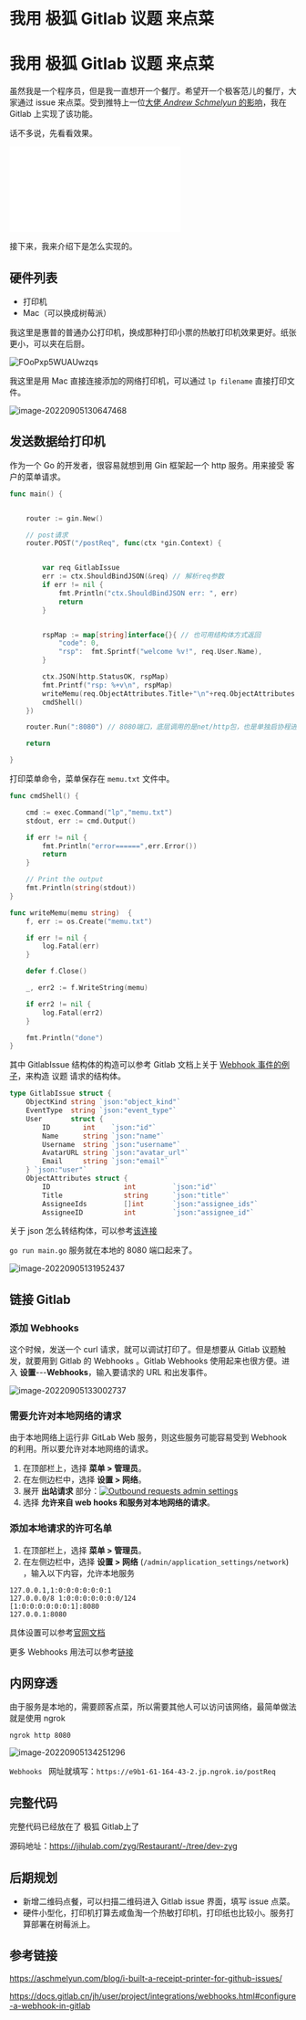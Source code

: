 # 我用 **极狐** Gitlab 议题 来点菜


<!--more-->

# 我用 极狐 Gitlab 议题 来点菜



虽然我是一个程序员，但是我一直想开一个餐厅。希望开一个极客范儿的餐厅，大家通过 issue 来点菜。受到推特上一位[大佬 *Andrew Schmelyun* 的影响](https://aschmelyun.com/blog/i-built-a-receipt-printer-for-github-issues/)，我在 Gitlab 上实现了该功能。

话不多说，先看看效果。



<iframe src="//player.bilibili.com/player.html?bvid=BV1fP4y1f7CZ&cid=824450453&page=1" scrolling="no" border="0" frameborder="no" framespacing="0"></iframe>



接下来，我来介绍下是怎么实现的。



## 硬件列表

* 打印机
* Mac（可以换成树莓派）

我这里是惠普的普通办公打印机，换成那种打印小票的热敏打印机效果更好。纸张更小，可以夹在后厨。

![FOoPxp5WUAUwzqs](https://zhuyaguang-1308110266.cos.ap-shanghai.myqcloud.com/img/FOoPxp5WUAUwzqs.png)

我这里是用 Mac 直接连接添加的网络打印机，可以通过 `lp filename` 直接打印文件。

![image-20220905130647468](https://zhuyaguang-1308110266.cos.ap-shanghai.myqcloud.com/img/image-20220905130647468.png)

## 发送数据给打印机

作为一个 Go 的开发者，很容易就想到用 Gin 框架起一个 http 服务。用来接受 客户的菜单请求。

```go
func main() {


	router := gin.New()

	// post请求
	router.POST("/postReq", func(ctx *gin.Context) {


		var req GitlabIssue
		err := ctx.ShouldBindJSON(&req) // 解析req参数
		if err != nil {
			fmt.Println("ctx.ShouldBindJSON err: ", err)
			return
		}


		rspMap := map[string]interface{}{ // 也可用结构体方式返回
			"code": 0,
			"rsp":  fmt.Sprintf("welcome %v!", req.User.Name),
		}

		ctx.JSON(http.StatusOK, rspMap)
		fmt.Printf("rsp: %+v\n", rspMap)
		writeMemu(req.ObjectAttributes.Title+"\n"+req.ObjectAttributes.Description)
		cmdShell()
	})

	router.Run(":8080") // 8080端口，底层调用的是net/http包，也是单独启协程进行监听

	return

}
```

打印菜单命令，菜单保存在 `memu.txt` 文件中。

```go
func cmdShell() {

	cmd := exec.Command("lp","memu.txt")
	stdout, err := cmd.Output()

	if err != nil {
		fmt.Println("error======",err.Error())
		return
	}

	// Print the output
	fmt.Println(string(stdout))
}

func writeMemu(memu string)  {
	f, err := os.Create("memu.txt")

	if err != nil {
		log.Fatal(err)
	}

	defer f.Close()

	_, err2 := f.WriteString(memu)

	if err2 != nil {
		log.Fatal(err2)
	}

	fmt.Println("done")
}
```

其中  GitlabIssue 结构体的构造可以参考 Gitlab 文档上关于  [Webhook 事件的例子]( https://docs.gitlab.cn/jh/user/project/integrations/webhook_events.html)，来构造 议题 请求的结构体。

```go
type GitlabIssue struct {
	ObjectKind string `json:"object_kind"`
	EventType  string `json:"event_type"`
	User       struct {
		ID        int    `json:"id"`
		Name      string `json:"name"`
		Username  string `json:"username"`
		AvatarURL string `json:"avatar_url"`
		Email     string `json:"email"`
	} `json:"user"`
	ObjectAttributes struct {
		ID                  int         `json:"id"`
		Title               string      `json:"title"`
		AssigneeIds         []int       `json:"assignee_ids"`
		AssigneeID          int         `json:"assignee_id"`
```

关于 json 怎么转结构体，可以参考[该连接](https://mholt.github.io/json-to-go/)

`go run main.go` 服务就在本地的 8080 端口起来了。

![image-20220905131952437](https://zhuyaguang-1308110266.cos.ap-shanghai.myqcloud.com/img/image-20220905131952437.png)

## 链接 Gitlab

### 添加 Webhooks

这个时候，发送一个 curl 请求，就可以调试打印了。但是想要从 Gitlab 议题触发，就要用到 Gitlab 的 Webhooks 。Gitlab Webhooks 使用起来也很方便。进入 **设置**---**Webhooks**，输入要请求的 URL 和出发事件。

![image-20220905133002737](https://zhuyaguang-1308110266.cos.ap-shanghai.myqcloud.com/img/image-20220905133002737.png)



### 需要允许对本地网络的请求

 由于本地网络上运行非 GitLab Web 服务，则这些服务可能容易受到 Webhook 的利用。所以要允许对本地网络的请求。

1. 在顶部栏上，选择 **菜单 > 管理员**。
2. 在左侧边栏中，选择 **设置 > 网络**。
3. 展开 **出站请求** 部分：[![Outbound requests admin settings](https://zhuyaguang-1308110266.cos.ap-shanghai.myqcloud.com/img/outbound_requests_section_v12_2.png)](https://docs.gitlab.cn/jh/security/img/outbound_requests_section_v12_2.png)
4. 选择 **允许来自 web hooks 和服务对本地网络的请求**。

### 添加本地请求的许可名单

1. 在顶部栏上，选择 **菜单 > 管理员**。
2. 在左侧边栏中，选择 **设置 > 网络** (`/admin/application_settings/network`) ，输入以下内容，允许本地服务

```shell
127.0.0.1,1:0:0:0:0:0:0:1
127.0.0.0/8 1:0:0:0:0:0:0:0/124
[1:0:0:0:0:0:0:1]:8080
127.0.0.1:8080
```

具体设置可以参考[官网文档](https://docs.gitlab.cn/jh/security/webhooks.html)

更多 Webhooks 用法可以参考[链接](https://docs.gitlab.cn/jh/user/project/integrations/webhooks.html#configure-a-webhook-in-gitlab)

## 内网穿透

由于服务是本地的，需要顾客点菜，所以需要其他人可以访问该网络，最简单做法就是使用 ngrok

```
ngrok http 8080
```

![image-20220905134251296](https://zhuyaguang-1308110266.cos.ap-shanghai.myqcloud.com/img/image-20220905134251296.png)



`Webhooks ` 网址就填写：`https://e9b1-61-164-43-2.jp.ngrok.io/postReq`

## 完整代码

完整代码已经放在了 极狐 Gitlab上了

源码地址：https://jihulab.com/zyg/Restaurant/-/tree/dev-zyg

## 后期规划

* 新增二维码点餐，可以扫描二维码进入 Gitlab issue 界面，填写 issue 点菜。
* 硬件小型化，打印机打算去咸鱼淘一个热敏打印机，打印纸也比较小。服务打算部署在树莓派上。



## 参考链接

https://aschmelyun.com/blog/i-built-a-receipt-printer-for-github-issues/

https://docs.gitlab.cn/jh/user/project/integrations/webhooks.html#configure-a-webhook-in-gitlab

